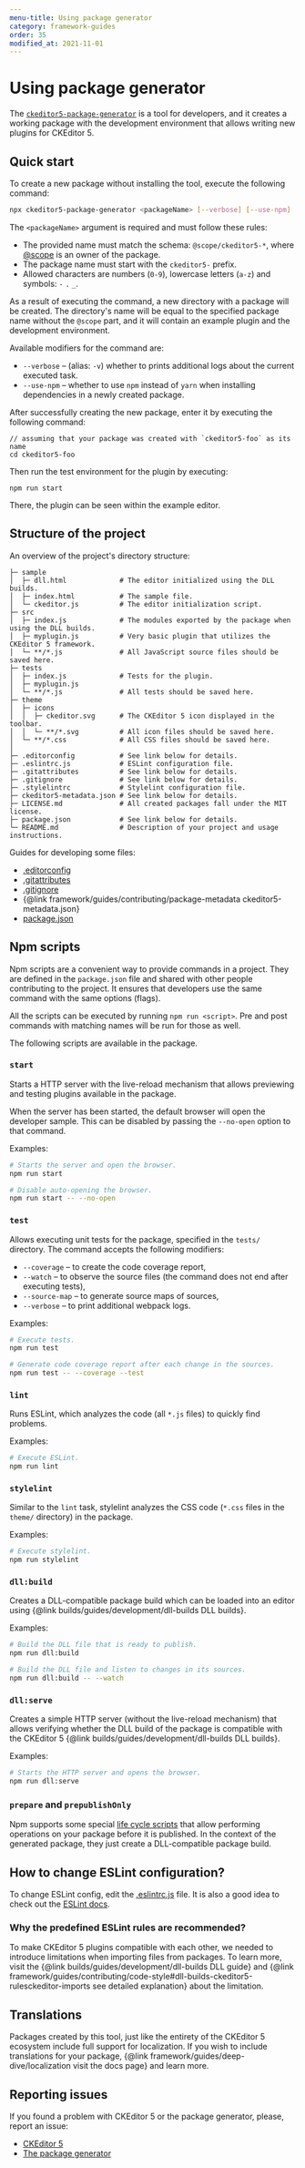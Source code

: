 ```yaml
---
menu-title: Using package generator
category: framework-guides
order: 35
modified_at: 2021-11-01
---
```


# Using package generator

The [`ckeditor5-package-generator`](https://www.npmjs.com/package/ckeditor5-package-generator) is a tool for developers, and it creates a working package with the development environment that allows writing new plugins for CKEditor 5.

## Quick start

To create a new package without installing the tool, execute the following command:

```bash
npx ckeditor5-package-generator <packageName> [--verbose] [--use-npm]
```

The `<packageName>` argument is required and must follow these rules:

* The provided name must match the schema: `@scope/ckeditor5-*`, where [@scope](https://docs.npmjs.com/about-scopes) is an owner of the package.
* The package name must start with the `ckeditor5-` prefix.
* Allowed characters are numbers (`0-9`), lowercase letters (`a-z`) and symbols: `-` `.` `_`.

As a result of executing the command, a new directory with a package will be created. The directory's name will be equal to the specified package name without the `@scope` part, and it will contain an example plugin and the development environment.

Available modifiers for the command are:

* `--verbose` &ndash; (alias: `-v`) whether to prints additional logs about the current executed task.
* `--use-npm` &ndash; whether to use `npm` instead of `yarn` when installing dependencies in a newly created package.

After successfully creating the new package, enter it by executing the following command:

```
// assuming that your package was created with `ckeditor5-foo` as its name
cd ckeditor5-foo
```

Then run the test environment for the plugin by executing:

```
npm run start
```

There, the plugin can be seen within the example editor.

## Structure of the project

An overview of the project's directory structure:

```plain-text
├─ sample
│  ├─ dll.html             # The editor initialized using the DLL builds.
│  ├─ index.html           # The sample file.
│  └─ ckeditor.js          # The editor initialization script.
├─ src
│  ├─ index.js             # The modules exported by the package when using the DLL builds.
│  ├─ myplugin.js          # Very basic plugin that utilizes the CKEditor 5 framework.
│  └─ **/*.js              # All JavaScript source files should be saved here.
├─ tests
│  ├─ index.js             # Tests for the plugin.
│  ├─ myplugin.js
│  └─ **/*.js              # All tests should be saved here.
├─ theme
│  ├─ icons
│  │  ├─ ckeditor.svg      # The CKEditor 5 icon displayed in the toolbar.
│  │  └─ **/*.svg          # All icon files should be saved here.
│  └─ **/*.css             # All CSS files should be saved here.
│
├─ .editorconfig           # See link below for details.
├─ .eslintrc.js            # ESLint configuration file.
├─ .gitattributes          # See link below for details.
├─ .gitignore              # See link below for details.
├─ .stylelintrc            # Stylelint configuration file.
├─ ckeditor5-metadata.json # See link below for details.
├─ LICENSE.md              # All created packages fall under the MIT license.
├─ package.json            # See link below for details.
└─ README.md               # Description of your project and usage instructions.
```

Guides for developing some files:
* [.editorconfig](https://editorconfig.org/)
* [.gitattributes](https://git-scm.com/docs/gitattributes)
* [.gitignore](https://git-scm.com/docs/gitignore)
* {@link framework/guides/contributing/package-metadata ckeditor5-metadata.json}
* [package.json](https://docs.npmjs.com/cli/v7/configuring-npm/package-json)

## Npm scripts

Npm scripts are a convenient way to provide commands in a project. They are defined in the `package.json` file and shared with other people contributing to the project. It ensures that developers use the same command with the same options (flags).

All the scripts can be executed by running `npm run <script>`. Pre and post commands with matching names will be run for those as well.

The following scripts are available in the package.

### `start`

Starts a HTTP server with the live-reload mechanism that allows previewing and testing plugins available in the package.

When the server has been started, the default browser will open the developer sample. This can be disabled by passing the `--no-open` option to that command.

Examples:

```bash
# Starts the server and open the browser.
npm run start

# Disable auto-opening the browser.
npm run start -- --no-open
```

### `test`

Allows executing unit tests for the package, specified in the `tests/` directory. The command accepts the following modifiers:

* `--coverage` &ndash; to create the code coverage report,
* `--watch` &ndash; to observe the source files (the command does not end after executing tests),
* `--source-map` &ndash; to generate source maps of sources,
* `--verbose` &ndash; to print additional webpack logs.

Examples:

```bash
# Execute tests.
npm run test

# Generate code coverage report after each change in the sources.
npm run test -- --coverage --test
```

### `lint`

Runs ESLint, which analyzes the code (all `*.js` files) to quickly find problems.

Examples:

```bash
# Execute ESLint.
npm run lint
```

### `stylelint`

Similar to the `lint` task, stylelint analyzes the CSS code (`*.css` files in the `theme/` directory) in the package.

Examples:

```bash
# Execute stylelint.
npm run stylelint
```

### `dll:build`

Creates a DLL-compatible package build which can be loaded into an editor using {@link builds/guides/development/dll-builds DLL builds}.

Examples:

```bash
# Build the DLL file that is ready to publish.
npm run dll:build

# Build the DLL file and listen to changes in its sources.
npm run dll:build -- --watch
```

### `dll:serve`

Creates a simple HTTP server (without the live-reload mechanism) that allows verifying whether the DLL build of the package is compatible with the CKEditor 5 {@link builds/guides/development/dll-builds DLL builds}.

Examples:

```bash
# Starts the HTTP server and opens the browser.
npm run dll:serve
```

### `prepare` and `prepublishOnly`

Npm supports some special [life cycle scripts](https://docs.npmjs.com/cli/v7/using-npm/scripts#life-cycle-scripts) that allow performing operations on your package before it is published. In the context of the generated package, they just create a DLL-compatible package build.

## How to change ESLint configuration?

To change ESLint config, edit the [.eslintrc.js](https://github.com/ckeditor/ckeditor5-package-generator/blob/master/.eslintrc.js) file. It is also a good idea to check out the [ESLint docs](https://eslint.org/docs/rules/).

### Why the predefined ESLint rules are recommended?

To make CKEditor 5 plugins compatible with each other, we needed to introduce limitations when importing files from packages. To learn more, visit the {@link builds/guides/development/dll-builds DLL guide} and {@link framework/guides/contributing/code-style#dll-builds-ckeditor5-rulesckeditor-imports see detailed explanation} about the limitation.

## Translations

Packages created by this tool, just like the entirety of the CKEditor 5 ecosystem include full support for localization. If you wish to include translations for your package, {@link framework/guides/deep-dive/localization visit the docs page} and learn more.

## Reporting issues

If you found a problem with CKEditor 5 or the package generator, please, report an issue:

* [CKEditor 5](https://github.com/ckeditor/ckeditor5/issues/new/choose)
* [The package generator](https://github.com/ckeditor/ckeditor5-package-generator/issues/new)
